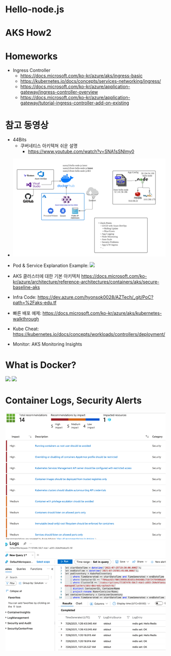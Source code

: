 # Hello-node.js

# AKS How2

# Homeworks
  - Ingress Controller
    - https://docs.microsoft.com/ko-kr/azure/aks/ingress-basic
    - https://kubernetes.io/docs/concepts/services-networking/ingress/
    - https://docs.microsoft.com/ko-kr/azure/application-gateway/ingress-controller-overview
    - https://docs.microsoft.com/ko-kr/azure/application-gateway/tutorial-ingress-controller-add-on-existing

# 참고 동영상
  - 44Bits
     - 쿠버네티스 아키텍쳐 쉬운 설명
        -  https://www.youtube.com/watch?v=SNA1sSNlmy0

* <img src="/images/Edu AKS Example Diagram.png" />

* Pod & Service Explanation Example: <img src="https://danawalab.github.io/images/2020-01-23-kubernetes-service-ingress/2019-08-22-translation-kubernetes-nodeport-vs-loadbalancer-vs-ingress4.png" />

* AKS 클러스터에 대한 기본 아키텍처 https://docs.microsoft.com/ko-kr/azure/architecture/reference-architectures/containers/aks/secure-baseline-aks
* Infra Code: https://dev.azure.com/hyonsok0028/AZTech/_git/PoC?path=%2Faks-edu.tf
* 빠른 배포 예제: https://docs.microsoft.com/ko-kr/azure/aks/kubernetes-walkthrough
* Kube Cheat: https://kubernetes.io/docs/concepts/workloads/controllers/deployment/
* Monitor: AKS Monitoring Insights

# What is Docker?
<img src="https://miro.medium.com/max/700/1*X_lC2IBuIcRVtlcJ7vsPog.png" />
<img src="https://codeahoy.com/img/dockercontainers/containers-on-box.png" />

# Container Logs, Security Alerts
<img src="/images/security-recommendation-az-aks.png">
<img src="/images/container-log-az-aks.png">
